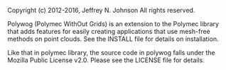 Copyright (c) 2012-2016, Jeffrey N. Johnson
All rights reserved.
 
Polywog (Polymec WithOut Grids) is an extension to the Polymec library that adds 
features for easily creating applications that use mesh-free methods on point 
clouds. See the INSTALL file for details on installation.

Like that in polymec library, the source code in polywog falls under the 
Mozilla Public License v2.0. Please see the LICENSE file for details.
